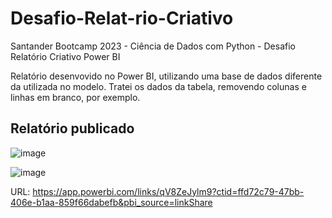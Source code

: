 # Desafio-Relat-rio-Criativo
Santander Bootcamp 2023 - Ciência de Dados com Python - Desafio Relatório Criativo Power BI

Relatório desenvovido no Power BI, utilizando uma base de dados diferente da utilizada no modelo. Tratei os dados da tabela, removendo colunas e linhas em branco, por exemplo.

## Relatório publicado

![image](https://github.com/JenniferOmena/Desafio-Relat-rio-Criativo/assets/81773070/3ed08579-7a6a-4b0a-ab96-c78c043c4932)

![image](https://github.com/JenniferOmena/Desafio-Relat-rio-Criativo/assets/81773070/79e72372-091d-4e97-adf9-a52b258a09b0)

URL: https://app.powerbi.com/links/qV8ZeJylm9?ctid=ffd72c79-47bb-406e-b1aa-859f66dabefb&pbi_source=linkShare
